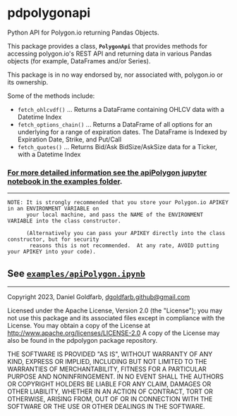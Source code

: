 # pdpolygonapi

Python API for Polygon.io returning Pandas Objects.

This package provides a class, **`PolygonApi`** that provides methods for accessing 
polygon.io's REST API and returning data in various Pandas objects (for example, DataFrames and/or Series).

This package is in no way endorsed by, nor associated with, polygon.io or its ownership.

Some of the methods include:

   - `fetch_ohlcvdf()`       ... Returns a DataFrame containing OHLCV data with a Datetime Index
   - `fetch_options_chain()` ... Returns a DataFrame of all options for an underlying for a range of expiration dates.
                               The DataFrame is Indexed by Expiration Date, Strike, and Put/Call
   - `fetch_quotes()`        ... Returns Bid/Ask BidSize/AskSize data for a Ticker, with a Datetime Index

### [For more detailed information see the apiPolygon jupyter notebook in the examples folder](https://github.com/DanielGoldfarb/pdpolygonapi/blob/main/examples/apiPolygon.ipynb).

---


```
NOTE: It is strongly recommended that you store your Polygon.io APIKEY in an ENVIRONMENT VARIABLE on
      your local machine, and pass the NAME of the ENVIRONMENT VARIABLE into the class constructor.

      (Alternatively you can pass your APIKEY directly into the class constructor, but for security
       reasons this is not recommended.  At any rate, AVOID putting your APIKEY into your code).
```
## See [**`examples/apiPolygon.ipynb`**](https://github.com/DanielGoldfarb/pdpolygonapi/blob/main/examples/apiPolygon.ipynb)


---

Copyright 2023, Daniel Goldfarb, dgoldfarb.github@gmail.com

Licensed under the Apache License, Version 2.0 (the "License");  you may not 
use this package and its associated files except in compliance with the License.
You may obtain a copy of the License at http://www.apache.org/licenses/LICENSE-2.0
A copy of the License may also be found in the pdpolygon package repository.

THE SOFTWARE IS PROVIDED "AS IS", WITHOUT WARRANTY OF ANY KIND, EXPRESS OR
IMPLIED, INCLUDING BUT NOT LIMITED TO THE WARRANTIES OF MERCHANTABILITY,
FITNESS FOR A PARTICULAR PURPOSE AND NONINFRINGEMENT. IN NO EVENT SHALL THE
AUTHORS OR COPYRIGHT HOLDERS BE LIABLE FOR ANY CLAIM, DAMAGES OR OTHER
LIABILITY, WHETHER IN AN ACTION OF CONTRACT, TORT OR OTHERWISE, ARISING FROM,
OUT OF OR IN CONNECTION WITH THE SOFTWARE OR THE USE OR OTHER DEALINGS IN THE
SOFTWARE.
